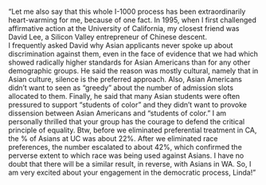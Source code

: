 
“Let me also say that this whole I-1000 process has been extraordinarily heart-warming for me, 
because of one fact.  In 1995, when I first challenged affirmative action at the University of California, 
my closest friend was David Lee, a Silicon Valley entrepreneur of Chinese descent.  
I frequently asked David why Asian applicants never spoke up about discrimination against them, 
even in the face of evidence that we had which showed radically higher standards for Asian Americans 
than for any other demographic groups.  He said the reason was mostly cultural, namely that in Asian culture, 
silence is the preferred approach. Also, Asian Americans didn’t want to seen as “greedy” about the number 
of admission slots allocated to them.  Finally, he said that many Asian students were often pressured to 
support “students of color” and they didn’t want to provoke dissension between Asian Americans and 
“students of color.”  I am personally thrilled that your group has the courage to defend the critical 
principle of equality.  Btw, before we eliminated preferential treatment in CA, the % of Asians at 
UC was about 22%. After we eliminated race preferences, the number escalated to about 42%, which 
confirmed the perverse extent to which race was being used against Asians. I have no doubt that 
there will be a similar result, in reverse, with Asians in WA.  So, I am very excited about your 
engagement in the democratic process, Linda!”
